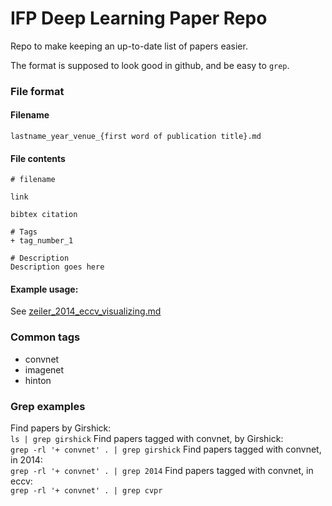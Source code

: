 IFP Deep Learning Paper Repo
============================
Repo to make keeping an up-to-date list of papers easier.

The format is supposed to look good in github, and be easy to `grep`.

### File format
#### Filename
```lastname_year_venue_{first word of publication title}.md```

#### File contents
```
# filename

link

bibtex citation

# Tags  
+ tag_number_1

# Description  
Description goes here
```
#### Example usage:
See [zeiler_2014_eccv_visualizing.md](zeiler_2014_eccv_visualizing.md)

### Common tags
+ convnet  
+ imagenet  
+ hinton  

### Grep examples
Find papers by Girshick:  
```ls | grep girshick```
Find papers tagged with convnet, by Girshick:  
```grep -rl '+ convnet' . | grep girshick```
Find papers tagged with convnet, in 2014:  
```grep -rl '+ convnet' . | grep 2014```
Find papers tagged with convnet, in eccv:  
```grep -rl '+ convnet' . | grep cvpr```
